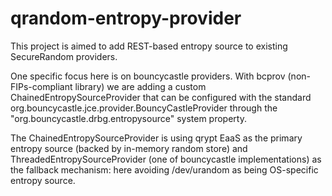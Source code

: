 # qrandom-entropy-provider

This project is aimed to add REST-based entropy source to existing SecureRandom providers.

One specific focus here is on bouncycastle providers. With bcprov (non-FIPs-compliant library) 
we are adding a custom ChainedEntropySourceProvider that can be configured with the standard 
org.bouncycastle.jce.provider.BouncyCastleProvider through the "org.bouncycastle.drbg.entropysource" 
system property. 

The ChainedEntropySourceProvider is using qrypt EaaS as the primary entropy source (backed by in-memory random store) and 
 ThreadedEntropySourceProvider (one of bouncycastle implementations) 
as the fallback mechanism: here avoiding /dev/urandom as being OS-specific entropy source. 